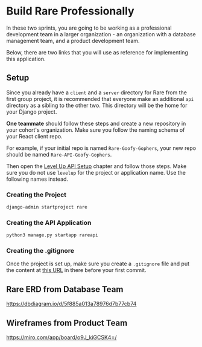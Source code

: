 # Build Rare Professionally

In these two sprints, you are going to be working as a professional development team in a larger organization - an organization with a database management team, and a product development team.

Below, there are two links that you will use as reference for implementing this application.

## Setup

Since you already have a `client` and a `server` directory for Rare from the first group project, it is recommended that everyone make an additional `api` directory as a sibling to the other two. This directory will be the home for your Django project.

**One teammate** should follow these steps and create a new repository in your cohort's organization. Make sure you follow the naming schema of your React client repo.

For example, if your initial repo is named `Rare-Goofy-Gophers`, your new repo should be named `Rare-API-Goofy-Gophers`.

Then open the [Level Up API Setup](https://github.com/nashville-software-school/bangazon-llc/blob/full-stack-python/book-2-levelup/chapters/DRF_INSTALLS.md) chapter and follow those steps. Make sure you do not use `levelup` for the project or application name. Use the following names instead.

### Creating the Project

```sh
django-admin startproject rare
```

### Creating the API Application

```sh
python3 manage.py startapp rareapi
```

### Creating the .gitignore

Once the project is set up, make sure you create a `.gitignore` file and put the content at [this URL](https://www.toptal.com/developers/gitignore/api/django) in there before your first commit.

## Rare ERD from Database Team

https://dbdiagram.io/d/5f885a013a78976d7b77cb74

## Wireframes from Product Team

https://miro.com/app/board/o9J_kiGCSK4=/